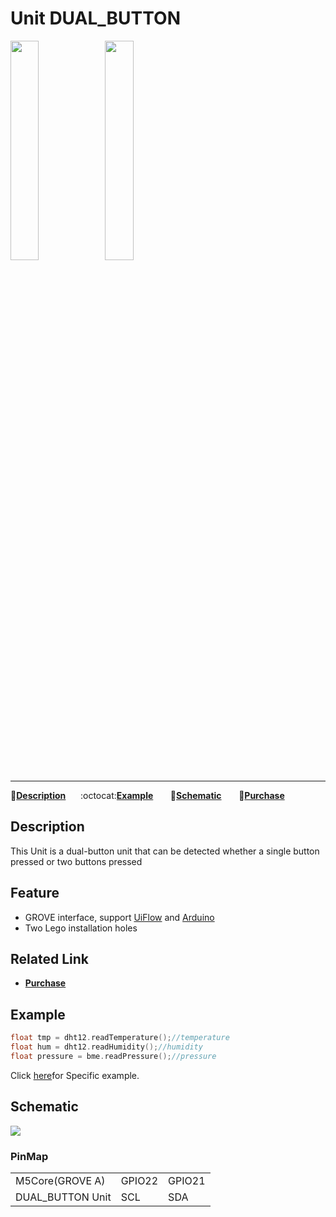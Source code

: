 # Unit DUAL_BUTTON

<img src="assets/img/product_pics/units/M5GO_Unit_dual_button.png" width="30%" height="30%"><img src="assets/img/product_pics/units/unit_dual_button_grove_a.png" width="30%" height="30%">

***

:memo:**[Description](#Description)**&nbsp;&nbsp;&nbsp;&nbsp;&nbsp;&nbsp;:octocat:**[Example](#Example)**&nbsp;&nbsp;&nbsp;&nbsp;&nbsp;&nbsp; :electric_plug:**[Schematic](#Schematic)** &nbsp;&nbsp;&nbsp;&nbsp;&nbsp;&nbsp;🛒**[Purchase](https://www.aliexpress.com/store/product/M5Stack-Official-Mini-DUAL_BUTTON-Unit-with-DHT12-BMP280-Digital-DHT-12-Temperature-Humidity-Aire-Pressure-Sensor/3226069_32933115893.html?spm=2114.12010615.8148356.2.758c5bcbURtQtR)**

## Description

This Unit is a dual-button unit that can be detected whether a single button pressed or two buttons pressed

## Feature

-  GROVE interface, support [UiFlow](http://flow.m5stack.com) and [Arduino](http://www.arduino.cc)
-  Two Lego installation holes

## Related Link

<!-- - **[Example](en/file_to_display_null)** -->
- **[Purchase](https://www.aliexpress.com/store/product/M5Stack-Official-New-Mini-Dual-Button-Unit-Mini-with-GROVE-Port-Cable-Connector-Compatible-with-FIRE/3226069_32923126250.html?spm=a2g1x.12024536.productList_2187621.9)**

## Example

```c++
float tmp = dht12.readTemperature();//temperature
float hum = dht12.readHumidity();//humidity
float pressure = bme.readPressure();//pressure
```

Click [here](https://github.com/m5stack/M5-ProductExampleCodes/tree/master/Units/DUAL_BUTTON)for Specific example.

## Schematic

<img src="assets/img/product_pics/units/dual_button_sch.JPG">

### PinMap

<table>
 <tr><td>M5Core(GROVE A)</td><td>GPIO22</td><td>GPIO21</td></tr>
 <tr><td>DUAL_BUTTON Unit</td><td>SCL</td><td>SDA</td></tr>
</table>